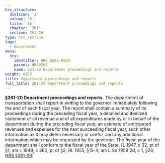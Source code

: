```yaml
---
hrs_structure:
  division: '1'
  volume: '5'
  title: '15'
  chapter: '261'
  section: 261-20
type: hrs_section
tags:
  - Government
menu:
  hrs:
    identifier: HRS_0261-0020
    parent: HRS0261
    name: 261-20 Department proceedings and reports
weight: 6165
title: Department proceedings and reports
full_title: 261-20 Department proceedings and reports
---
```

**§261-20 Department proceedings and reports.** The department of transportation shall report in writing to the governor immediately following the end of each fiscal year. The report shall contain a summary of its proceedings during the preceding fiscal year, a detailed and itemized statement of all revenue and of all expenditures made by or in behalf of the department during the preceding fiscal year, an estimate of anticipated revenues and expenses for the next succeeding fiscal year, such other information as it may deem necessary or useful, and any additional information which may be requested by the governor. The fiscal year of the department shall conform to the fiscal year of the State. [L 1947, c 32, pt of §1; am L 1949, c 360, pt of §2; RL 1955, §15-4; am L Sp 1959 2d, c 1, §26; [HRS §261-20](/title-15/chapter-261/section-261-20/)]